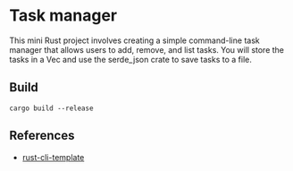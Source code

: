 # Task manager
This mini Rust project involves creating a simple command-line task manager that allows users to add, remove, and list tasks. You will store the tasks in a Vec<Task> and use the serde_json crate to save tasks to a file.

## Build

```
cargo build --release
```
## References

* [rust-cli-template](https://github.com/kbknapp/rust-cli-template)
